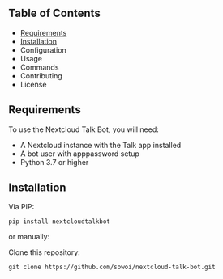 


## Table of Contents
- [Requirements](#requirements)
- [Installation](#installation)
- Configuration
- Usage
- Commands
- Contributing
- License

## Requirements
<a id='requirements'></a>
To use the Nextcloud Talk Bot, you will need:

 - A Nextcloud instance with the Talk app installed
 - A bot user with apppassword setup
 - Python 3.7 or higher


## Installation
<a id='installation'></a>

Via PIP:

```
pip install nextcloudtalkbot
```

or manually:

Clone this repository:

```
git clone https://github.com/sowoi/nextcloud-talk-bot.git
```